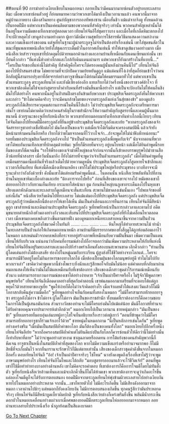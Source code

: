 ##ตอนที่ 90 การฆ่าอย่างเงียบเชียบในหมอกหนา
กลายเป็นว่ามีคนมากมายซ่อนตัวอยู่รอบทะเลสาบหิมะ
เมื่อพวกเขาซ่อนตัวอยู่ ก็ย่อมหมายความว่าพวกเขาได้มาถึงเป็นเวลานานแล้ว
คนพวกนี้มาจากหมู่บ้านเกาหยาง เมืองสวินหยาง ศูนย์บัญชาการกองทัพซงซาน เมืองฮั่นชิว แม้แต่จากจิงตู ทั้งหมดล้วนเป็นยอดฝีมือ
แต่พวกเขาเป็นแค่คนติดตามของพวกคนที่สำคัญจริงๆ เท่านั้น
พวกคนสำคัญเหล่านั้นได้ยืนอยู่ในความมืดของเทือกเขาอยู่ตลอดเวลา
เทียนไห่จันอีใส่ชุดยาวบาง และเมื่อใดที่เกล็ดหิมะตกลงไปก็จะปลิวหลุดไป เขาดูสง่างามอย่างมาก
ผู้เยาว์มักมีความสุขกับการใช้สารพัดวิธีมาแสดงความสง่างามและความแข็งแกร่งของตน แต่จูเยี่ยในฐานะผู้นำตระกูลจูไม่จำเป็นต้องทำเรื่องเช่นนี้ เขาใส่ชุดขนสัตว์ในขณะที่ขุนพลเทพหนิงสือเว่ยยังใส่ชุดเกราะเต็มตัวในอากาศเย็นเช่นนี้ ทำให้เขาดูเข้มงวดอย่างมาก เมื่อหนิงสือเว่ยสำรวจหุบเขาที่ปกคลุมไปด้วยหมอกด้านล่างและลานบ้านที่เหมือนกับแดนเซียนแห่งนั้น เขาก็ย่นคิ้วกล่าว “ที่แห่งนี้ช่างห่างไกลและใกล้กับดินแดนเผ่ามาร แต่พวกเขาก็ยังมาสร้างในที่แบบนี้...”
“ใครเป็นเจ้าของที่แห่งนี้ไม่สำคัญ ที่สำคัญคือใครจะได้ครองคนผู้นั้นหลังผ่านคืนนี้ไป”
เที่ยนไห่จันอีมองไปที่ป่าสนตรงข้าม ไม่พยายามที่จะปกปิดความเย้ยหยันดูถูก
แม้แต่คนที่โง่เง่าที่สุดก็ย่อมเข้าใจว่าคนลึกลับผู้นี้สามารถปรุงยาที่อัศจรรย์อย่างยาจูซาขึ้นมาได้ย่อมไม่มใช่คนธรรมดาทั่วไป
แต่พวกเขาเป็นตัวแทนตระกูลจู ตระกูลเทียนไห่ และยังมีเซียงอ๋องอีก แทบเรียกได้ว่าครึ่งหนึ่งของราชวงศ์ต้าโจว ที่พวกเขาต้องคิดไม่ใช่จะแย่งสูตรยาล้ำค่ากับคนที่สร้างมันขึ้นมานี้อย่างไร แต่เป็นจะป้องกันไม่ให้คนอื่นชิงมันไปได้อย่างไร
คนพวกนั้นอยู่ในป่าสนฝั่งตรงกันข้ามกับพวกเขา
ประมุขสิบเจ็ดตระกูลถังยิ้มให้พวกเขาและกล่าว “ข้าไม่คาดคิดจริงๆ ว่าจะมีคนกล้าขโมยของจากตระกูลถังแห่งเวิ่นสุ่ยของข้า”
มองดูแล้ว ตระกูลถังได้เสียการควบุคมสถานการณ์ในคืนนี้ไปแล้ว ไม่ว่าประมุขสิบเจ็ดตระกูลถังจะเตรียมการมาเช่นไร เขาย่อมไม่คาดคิดว่าเหล่าคนสำคัญในราชสำนักจะให้ความสำคัญกับสูตรยานี้และคนผู้นั้นมากขนาดนี้ ด้วยฐานะของจูเยี่ยกับหนิงสือเว่ย พวกเขายังยอมลอบมายังเทือกเขาอันห่างไกลนี้เงียบๆ
เทียนไห่จันอีมองไปที่ยอดฝีมือตระกูลถังที่ยืนอยู่ข้างประมุขสิบเจ็ดตระกูลถังและเย้ย “หากตระกูลถังของเจ้าจัดสรรยาจูซาอย่างเชื่อฟังต่อไป มันก็คงเป็นของเจ้า แต่เมื่อเจ้าได้เริ่มคิดจะครองสมบัตินี้ แล้วเจ้ายังมีหน้ามาห้ามคนอื่นอีกหรือ เรียกได้ว่าขโมยจากคนที่ไว้วางใจเจ้า...ถ้าจะพูดให้ไม่น่าฟังสักหน่อยนะ”
รอยยิ้มของประมุขสิบเจ็ดตระกูลถังจางไป “ข้าเป็นตัวแทนตระกูลถังเพื่อพูดกับเจ้า”
นับจากตอนที่พวกเขาได้พบกันบนเทือกเขาที่ปกคลุมด้วยหิมะ จูเยี่ยก็มีรอยยิ้มจางๆ อยู่บนใบหน้า แต่เมื่อได้ยินคำพูดนี้รอยยิ้มของเขาก็ชัดเจนขึ้น “รอให้พี่รองของเจ้าฆ่าพี่ใหญ่ของเจ้าก่อนจากนั้นก็เข้าหอบรรพบุรุษไปฆ่าซานสือลิ่วน้อยที่น่าสงสาร เมื่อวันนั้นมาถึง ก็ยังไม่สายที่จะพูดว่าเจ้าเป็นตัวแทนตระกูลถัง”
เมื่อได้ยินคำพูดที่ดูเหมือนธรรมดานี้แต่อันที่จริงแล้วเต็มไปด้วยความดูหมิ่น ประมุขสิบเจ็ดตระกูลถังก็สูดหายใจเข้าลึกและแววตาก็เย็นเยียบ ที่แห่งนี้คือเมืองเทียนเหลียง เขาก็ไม่ใช่ประมุขใหญ่หรือประมุขรอง บางทีอาจจะมีฐานะต่ำกว่าถังถังด้วยซ้ำ ดังนั้นเขาได้แต่ยอมรับคำพูดนี้แต่...
ในตอนนั้น หนิงสือเว่ยพลันหันไปที่ลานบ้านในหุบเขาหิมะเบื้องล่างและเย้ย “ต้องการจากไปหรือ”
ก่อนที่เสียงของเขาจะจางไป หมัดของเขาก็ต่อยออกไปราวกับทวนเย็นเยียบ กระแทกใส่หน้าผา ตูม ก้อนหินใหญ่บนภูเขากระเด็นลงไปในหุบเขา
เสียงแตกหักดังมาและทะเลสาบก็ดูเหมือนจะสั่นสะเทือน สะพานไม้ขาดลงเช่นนั้นเอง
“ไปพบเจ้าของที่แห่งนี้กัน”
หนิงสือเว่ยเริ่มเดินไปที่ทะเลสาบ ไม่แม้แต่มองไปที่ประมุขสิบเจ็ดตระกูลถัง
แต่ประมุขสิบเจ็ดตระกูลถังรู้ว่าหมัดเหล็กนี้ต้องการให้เขาได้เห็น มันเป็นคำเตือนและการยืนกราน
เทียนไห่จันอีมีสีหน้าดูถูก เขาส่ายหน้าและเดินผ่านประมุขสิบเจ็ดตระกูลถัง
จูเยี่ยพยักหน้าเป็นการกล่าวลาและตามไป
อดีตมุขนายกตำหนักอิงหัวมองอย่างกังวลและสับสนไปที่ประมุขสิบเจ็ดตระกูลถังที่ยังไม่เคลื่อนไหวตลอดเวลา
เมื่อเขามองคบเพลิงสว่างขึ้นตามชายฝั่ง มองดูหมอกเหนือทะเลสาบหนาขึ้นจากความปั่นป่วน ประมุขสิบเจ็ดตระกูลถังก็ขมวดคิ้วในทันที
.……
……
.……
……
หินใหญ่ได้ทำลายสะพานไม้ ทำน้ำในทะเลสาบปั่นป่วนก่อให้เกิดหมอกหนาหนัก ลานบ้านที่มีบรรยากาศของทั้งสี่ฤดูได้ถูกห้อมล้อมเอาไว้ในหมอก แสงหม่นมัวจากคบเพลิงที่กระจายอยู่สร้างภาพที่เหมือนกับความฝันขึ้นมา เพิ่มความเป็นแดนเซียนให้กับบริเวณ แน่นอนว่ากับคนที่อารมณ์ต่างไปก็อาจบอกว่ามันเพิ่มความประหลาดให้กับที่แห่งนี้
เทียนไห่จันอียืนอยู่ริมทะเลสาบและมองไปยังร่างพร่าเลือนทั้งสองบนสะพานขาด เลิกคิ้วกล่าว “ท่านเป็นผู้โดดเด่นอย่างไม่ต้องสงสัย ท่องไปในหมู่เมฆกับกระเรียน ผู้สูงส่งที่ใช้ชีวิตห่างจากโลกแต่...ใครจะสามารถมีชีวิตอยู่โดยไม่กินอาหารของทางโลกได้ เมื่อต้องเปื้อนฝุ่นของโลกมนุษย์อยู่ดี ทำไมไม่ไปกับพวกเราเล่า”
เขาคิดว่าคำพูดพวกนี้ช่างไพเราะยิ่งนักและรู้สึกพอใจกับมันไม่น้อย แต่คำตอบที่กลับมาผ่านหมอกแสดงให้เห็นว่ามันไม่ได้ผลเหมือนกับที่เขาต้องการ
เสียงของเด็กสาวชุดดำไร้อารมณ์เหมือนกับตัวนาง แต่สามารถรบกวนอารมณ์ของเขาได้อย่างง่ายดาย “เจ้าเป็นเผ่าปีศาจหรือไง ไม่รู้จักวิธีพูดภาษามนุษย์หรือ”
เทียนไห่จันอีเดือดดาลอย่างที่สุดกับคำตอบนี้ เขาพ่นลมออกมาเตรียมที่จะตอบโต้แต่ถูกหยุดไว้ด้วยสายตาของจูเยี่ย
“พูดให้ง่ายก็คือไม่ว่าเจ้าคิดอย่างไร เมื่อเจ้าเผยตัวใต้แสงตะวันแล้วก็ไม่มีโอกาสกลับคืนสู่ความมืดอีก”
จูเยี่ยพูดอย่างใจเย็นกับคนทั้งสองในหมอก “ไม่มีใครสามารถยักยอกยาจูซา ตระกูลถังไม่อาจ ข้าไม่อาจ ผู้ใดก็ไม่อาจ มันเป็นของราชสำนัก ทั้งหมดที่เราต้องการก็คือความชอบในการได้เป็นผู้เสนอมันก่อน ส่วนรางวัลของท่านจะไม่มีใครแย่งมันไปแม้แต่น้อย มันมีโอกาสที่ท่านจะได้รับคำขอบคุณจากปรมาจารย์เต๋าอีกด้วย”
หมอกเงียบไปเป็นเวลานาน
ชายหนุ่มกล่าว
“มันเป็นของข้า”
จูเยี่ยเผยรอยยิ้มอบอุ่นเล่นบทผู้อาวุโสใจเย็นอธิบายเรื่องราวต่อผู้เยาว์ “ตอนที่ข้าพูดว่าไม่มีใครสามารถยักยอกยาจูซาก็ร่วมเจ้าเอาไว้ด้วย”
ชายหนุ่มในหมอกถาม “นี่เป็นหลักการเช่นใดกัน”
จูเยี่ยพูดอย่างเคร่งขรึม “เมื่อมันเป็นสมบัติล้ำค่าของโลก มันก็ต้องเป็นของคนทั้งโลก”
หมอกเงียบไปอีกครั้งหนึ่ง
เทียนไห่จันอีเย้ย “หากถือครองสมบัติล้ำค่าแต่ไม่ยินดีแบ่งปันกับโลกก็ควรซ่อนตัวให้ดีกว่านี้ไม่อย่างนั้นก็เท่ากับหาที่ตาย”
ไม่ว่าจะพูดอย่างสวยงาม ชาญฉลาดหรืออดทน การโต้แย้งของคนสำคัญพวกนี้ก็ชัดเจน
ยาจูซาเป็นหนึ่งในสมบัติล้ำค่าที่สุดของโลก หากไม่มีความแข็งแกร่งหรืออำนาจมากพอ ก็ไม่มีสิทธิ์ที่จะเก็บมันไว้ หากยืนกรานจะรักษาไว้ก็มีแต่ตายเท่านั้น
เสียงของเด็กสาวชุดดำดังขึ้นจากในหมอกอีกครั้ง ตอบเทียนไห่จันอี “อ้อ! เจ้าเป็นเผ่าปีศาจจริงๆ ใช่ไหม”
นางยังคงพูดถึงเรื่องที่เขาไม่รู้ว่าจะพูดภาษามนุษย์อย่างไร เทียนไห่จันอีโมโหและโต้กลับ “มอบสูตรยาออกมาแล้วจะไว้ชีวิตเจ้า!”
ตอนที่พูดเขาก็ใช้มือทำท่าทางบางอย่างด้านหลัง
เขาไม่คิดจะรอคำตอบ ที่เขาต้องการก็คือการโจมตีโดยไม่ทันตั้งตัว
จูเยี่ยกับหนิงสือเว่ยล้วนเห็นและแม้จะเลิกคิ้วขึ้นก็ไม่ได้ห้ามเขา พวกเขาต้องการจะดูว่าเกิดอะไรขึ้น แค่ลองโจมตีดูก็จะได้รับการตอบสนอง
ยอดฝีมือจากตระกูลเทียนไห่พุ่งข้ามผิวทะเลสาบไปอย่างเงียบงัน หายไปในหมอกอย่างประหลาด
จากนั้น...เขาก็หายตัวไป
ไม่มีอะไรเกิดขึ้น ไม่มีเสียงดังออกมาจากหมอก
เวลาผ่านไปช้าๆ แต่หมอกก็ยังคงเงียบงัน ไม่มีการตอบสนองเกิดขึ้น
ทุกคนรู้สึกว่ามันประหลาดจริงๆ
เทียนไห่จันอีมีสีหน้าบูดเบี้ยวผิดปกติ
จูเยี่ยกับหนิงสือเว่ยต่างก็เคร่งขรึมยิ่งขึ้น
พลันมีน้ำกระเซ็น ดอกบัวในหมอกเคลื่อนอย่างแผ่วเบาเมื่อศพของยอดฝีมือตระกูลเทียนไห่ลอยออกมาจากหมอก
ลอยผ่านทะเลสาบไปประหนึ่งเรือ น้ำถูกย้อมเป็นสีแดงบาดตา


[Go To Next Chapter]( ./763.md)